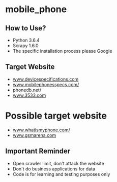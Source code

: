 # mobile_phone

## How to Use?

- Python 3.6.4 
- Scrapy 1.6.0
- The specific installation process please Google

## Target Website

- www.devicespecifications.com
- www.mobilephonesspecs.com/
- phonedb.net/
- www.3533.com

# Possible target website

- www.whatismyphone.com/
- www.gsmarena.com

## Important Reminder

- Open crawler limit, don't attack the website
- Don't do business applications for data
- Code is for learning and testing purposes only
